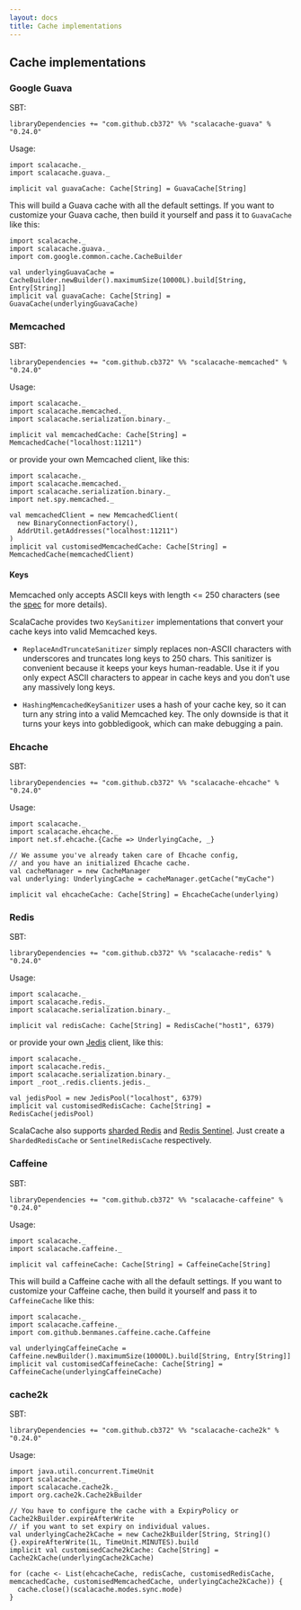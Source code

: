 ```yaml
---
layout: docs
title: Cache implementations
---
```


## Cache implementations

### Google Guava

SBT:

```
libraryDependencies += "com.github.cb372" %% "scalacache-guava" % "0.24.0"
```

Usage:

```tut:silent
import scalacache._
import scalacache.guava._

implicit val guavaCache: Cache[String] = GuavaCache[String]
```

This will build a Guava cache with all the default settings. If you want to customize your Guava cache, then build it yourself and pass it to `GuavaCache` like this:

```tut:silent
import scalacache._
import scalacache.guava._
import com.google.common.cache.CacheBuilder

val underlyingGuavaCache = CacheBuilder.newBuilder().maximumSize(10000L).build[String, Entry[String]]
implicit val guavaCache: Cache[String] = GuavaCache(underlyingGuavaCache)
```

### Memcached

SBT:

```
libraryDependencies += "com.github.cb372" %% "scalacache-memcached" % "0.24.0"
```

Usage:

```tut:silent
import scalacache._
import scalacache.memcached._
import scalacache.serialization.binary._

implicit val memcachedCache: Cache[String] = MemcachedCache("localhost:11211")
```

or provide your own Memcached client, like this:

```tut:silent
import scalacache._
import scalacache.memcached._
import scalacache.serialization.binary._
import net.spy.memcached._

val memcachedClient = new MemcachedClient(
  new BinaryConnectionFactory(), 
  AddrUtil.getAddresses("localhost:11211")
)
implicit val customisedMemcachedCache: Cache[String] = MemcachedCache(memcachedClient)
```

#### Keys

Memcached only accepts ASCII keys with length <= 250 characters (see the [spec](https://github.com/memcached/memcached/blob/1.4.20/doc/protocol.txt#L41) for more details).

ScalaCache provides two `KeySanitizer` implementations that convert your cache keys into valid Memcached keys.

* `ReplaceAndTruncateSanitizer` simply replaces non-ASCII characters with underscores and truncates long keys to 250 chars. This sanitizer is convenient because it keeps your keys human-readable. Use it if you only expect ASCII characters to appear in cache keys and you don't use any massively long keys.

* `HashingMemcachedKeySanitizer` uses a hash of your cache key, so it can turn any string into a valid Memcached key. The only downside is that it turns your keys into gobbledigook, which can make debugging a pain. 

### Ehcache

SBT:

```
libraryDependencies += "com.github.cb372" %% "scalacache-ehcache" % "0.24.0"
```

Usage:

```tut:silent
import scalacache._
import scalacache.ehcache._
import net.sf.ehcache.{Cache => UnderlyingCache, _}

// We assume you've already taken care of Ehcache config, 
// and you have an initialized Ehcache cache.
val cacheManager = new CacheManager
val underlying: UnderlyingCache = cacheManager.getCache("myCache")

implicit val ehcacheCache: Cache[String] = EhcacheCache(underlying)
```

### Redis

SBT:

```
libraryDependencies += "com.github.cb372" %% "scalacache-redis" % "0.24.0"
```

Usage:

```tut:silent
import scalacache._
import scalacache.redis._
import scalacache.serialization.binary._

implicit val redisCache: Cache[String] = RedisCache("host1", 6379)
```

or provide your own [Jedis](https://github.com/xetorthio/jedis) client, like this:

```tut:silent
import scalacache._
import scalacache.redis._
import scalacache.serialization.binary._
import _root_.redis.clients.jedis._

val jedisPool = new JedisPool("localhost", 6379)
implicit val customisedRedisCache: Cache[String] = RedisCache(jedisPool)
```

ScalaCache also supports [sharded Redis](https://github.com/xetorthio/jedis/wiki/AdvancedUsage#shardedjedis) and [Redis Sentinel](http://redis.io/topics/sentinel). Just create a `ShardedRedisCache` or `SentinelRedisCache` respectively.

### Caffeine

SBT:

```
libraryDependencies += "com.github.cb372" %% "scalacache-caffeine" % "0.24.0"
```

Usage:

```tut:silent
import scalacache._
import scalacache.caffeine._

implicit val caffeineCache: Cache[String] = CaffeineCache[String]
```

This will build a Caffeine cache with all the default settings. If you want to customize your Caffeine cache, then build it yourself and pass it to `CaffeineCache` like this:

```tut:silent
import scalacache._
import scalacache.caffeine._
import com.github.benmanes.caffeine.cache.Caffeine

val underlyingCaffeineCache = Caffeine.newBuilder().maximumSize(10000L).build[String, Entry[String]]
implicit val customisedCaffeineCache: Cache[String] = CaffeineCache(underlyingCaffeineCache)
```

### cache2k

SBT:

```
libraryDependencies += "com.github.cb372" %% "scalacache-cache2k" % "0.24.0"
```

Usage:

```tut:silent
import java.util.concurrent.TimeUnit
import scalacache._
import scalacache.cache2k._
import org.cache2k.Cache2kBuilder

// You have to configure the cache with a ExpiryPolicy or Cache2kBuilder.expireAfterWrite
// if you want to set expiry on individual values.
val underlyingCache2kCache = new Cache2kBuilder[String, String]() {}.expireAfterWrite(1L, TimeUnit.MINUTES).build
implicit val customisedCache2kCache: Cache[String] = Cache2kCache(underlyingCache2kCache)
```

```tut:invisible
for (cache <- List(ehcacheCache, redisCache, customisedRedisCache, memcachedCache, customisedMemcachedCache, underlyingCache2kCache)) {
  cache.close()(scalacache.modes.sync.mode)
} 
```
